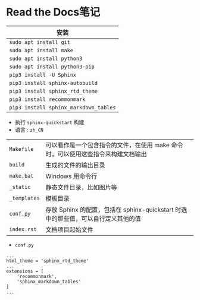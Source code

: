 # Read the Docs笔记

| 安装                                  |
| ------------------------------------- |
| `sudo apt install git`                |
| `sudo apt install make`               |
| `sudo apt install python3`            |
| `sudo apt install python3-pip`        |
| `pip3 install -U Sphinx`              |
| `pip3 install sphinx-autobuild`       |
| `pip3 install sphinx_rtd_theme`       |
| `pip3 install recommonmark`           |
| `pip3 install sphinx_markdown_tables` |

- 执行 `sphinx-quickstart` 构建
- 语言 : `zh_CN`

|              |                                                                                   |
| ------------ | --------------------------------------------------------------------------------- |
| `Makefile`   | 可以看作是一个包含指令的文件，在使用 make 命令时，可以使用这些指令来构建文档输出  |
| `build`      | 生成的文件的输出目录                                                              |
| `make.bat`   | Windows 用命令行                                                                  |
| `_static`    | 静态文件目录，比如图片等                                                          |
| `_templates` | 模板目录                                                                          |
| `conf.py`    | 存放 Sphinx 的配置，包括在 sphinx-quickstart 时选中的那些值，可以自行定义其他的值 |
| `index.rst`  | 文档项目起始文件                                                                  |

- `conf.py`

```shell
...
html_theme = 'sphinx_rtd_theme'
...
extensions = [
    'recommonmark',
    'sphinx_markdown_tables'
]
...
```
